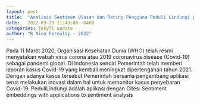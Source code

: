 ```yaml
---
layout: post
title:  "Analisis Sentimen Ulasan dan Rating Pengguna Peduli Lindungi pada Google Playstore dengan Algoritma SVM, Naive Bayes dan K-NN"
date:   2022-03-29 11:43:06 -0400
categories: jekyll update
author: "R Nico Fernaldy - 2022"
---
```

Pada 11 Maret 2020, Organisasi Kesehatan Dunia (WHO) telah resmi menyatakan wabah virus corona atau 2019 coronavirus disease (Covid-19) sebagai pandemi global. Di Indonesia sendiri Pemerintah telah memberi laporan kasus Covid-19 yang kembali meningkat dipertengahan tahun 2021. Dengan adanya kasus tersebut Pemerintah bersama pengembang aplikasi terus melakukan inovasi dalam hal untuk memonitor kasus penyebaran Covid-19. PeduliLindungi adalah aplikasi dengan Cites: Sentiment embeddings with applications to sentiment analysis